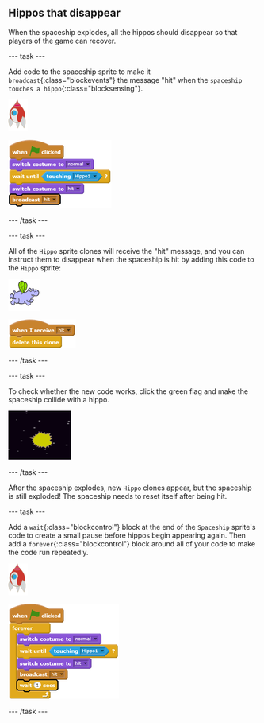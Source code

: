 ## Hippos that disappear

When the spaceship explodes, all the hippos should disappear so that players of the game can recover.

--- task ---

Add code to the spaceship sprite to make it `broadcast`{:class="blockevents"} the message "hit" when the `spaceship touches a hippo`{:class="blocksensing"}.

![rocket sprite](images/rocket-sprite.png)

![blocks_1546523037_0820568](images/blocks_1546523037_0820568.png)

--- /task ---

--- task ---

All of the `Hippo` sprite clones will receive the "hit" message, and you can instruct them to disappear when the spaceship is hit by adding this code to the `Hippo` sprite:

![hippo sprite](images/hippo-sprite.png)

![blocks_1546523038_7288332](images/blocks_1546523038_7288332.png)

--- /task ---

--- task ---

To check whether the new code works, click the green flag and make the spaceship collide with a hippo.

![screenshot](images/invaders-hippo-collide.png)

--- /task ---

After the spaceship explodes, new `Hippo` clones appear, but the spaceship is still exploded! The spaceship needs to reset itself after being hit.

--- task ---

Add a `wait`{:class="blockcontrol"} block at the end of the `Spaceship` sprite's code to create a small pause before hippos begin appearing again. Then add a `forever`{:class="blockcontrol"} block around all of your code to make the code run repeatedly.

![rocket sprite](images/rocket-sprite.png)

![blocks_1546523040_345169](images/blocks_1546523040_345169.png)

--- /task ---


